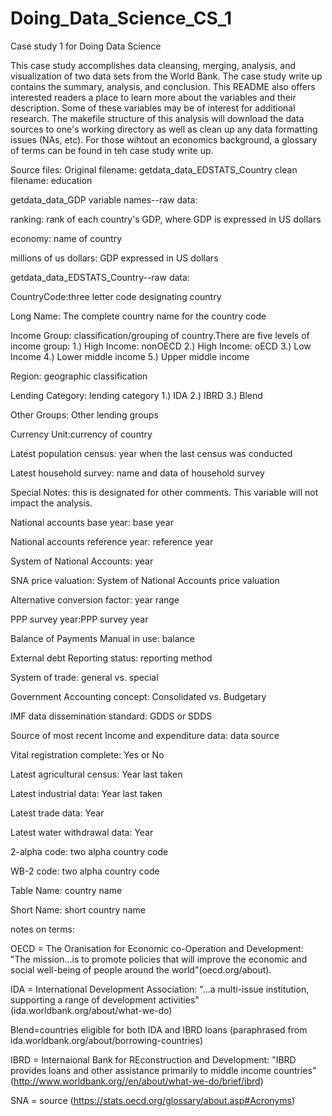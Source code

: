 # Doing_Data_Science_CS_1
Case study 1 for Doing Data Science

This case study accomplishes data cleansing, merging, analysis, and visualization of two data sets from the World Bank. The case study write up contains the summary, analysis, and conclusion. This README also offers interested readers a place to learn more about the variables and their description. Some of these variables may be of interest for additional research. The makefile structure of this analysis will download the data sources to one's working directory as well as clean up any data formatting issues (NAs, etc). For those wihtout an economics background, a glossary of terms can be found in teh case study write up.

Source files:
Original filename: getdata_data_EDSTATS_Country
clean filename: education

getdata_data_GDP variable names--raw data:

ranking: rank of each country's GDP, where GDP is expressed in US dollars

economy: name of country

millions of us dollars: GDP expressed in US dollars

getdata_data_EDSTATS_Country--raw data:

CountryCode:three letter code designating country

Long Name: The complete country name for the country code

Income Group: classification/grouping of country.There are five levels of income group:
	1.) High Income: nonOECD
	2.) High Income: oECD
	3.) Low Income
	4.) Lower middle income
	5.) Upper middle income
	
Region: geographic classification

Lending Category: lending category
	1.) IDA
	2.) IBRD
	3.) Blend
	
Other Groups: Other lending groups

Currency Unit:currency of country

Latest population census: year when the last census was conducted

Latest household survey: name and data of household survey

Special Notes: this is designated for other comments. This variable will not impact the analysis. 

National accounts base year: base year

National accounts reference year: reference year

System of National Accounts: year

SNA price valuation: System of National Accounts price valuation

Alternative conversion factor: year range

PPP survey year:PPP survey year

Balance of Payments Manual in use: balance

External debt Reporting status: reporting method

System of trade: general vs. special

Government Accounting concept: Consolidated vs. Budgetary

IMF data dissemination standard: GDDS or SDDS

Source of most recent Income and expenditure data: data source

Vital registration complete: Yes or No

Latest agricultural census: Year last taken

Latest industrial data: Year last taken

Latest trade data: Year

Latest water withdrawal data: Year

2-alpha code: two alpha country code

WB-2 code: two alpha country code

Table Name: country name

Short Name: short country name

notes on terms: 

OECD = The Oranisation for Economic co-Operation and Development: "The mission...is to promote policies that will improve the economic and social well-being of people around
the world"(oecd.org/about).

IDA = International Development Association: "...a multi-issue institution, supporting a range of development activities" (ida.worldbank.org/about/what-we-do)

Blend=countries eligible for both IDA and IBRD loans (paraphrased from ida.worldbank.org/about/borrowing-countries)

IBRD = Internaional Bank for REconstruction and Development: "IBRD provides loans and other assistance primarily to middle income countries" (http://www.worldbank.org//en/about/what-we-do/brief/ibrd)

SNA = source (https://stats.oecd.org/glossary/about.asp#Acronyms)
